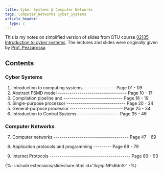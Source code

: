 ```yaml
---
title: Cyber Systems & Computer Networks
tags: Computer_Networks Cyber_Systems
article_header:
  type: c
---
```


This is my notes on simplified version of slides from DTU course [02135 Introduction to cyber systems](https://kurser.dtu.dk/course/02135). The lectures and slides were originally given by [Prof. Pezzarossa](https://www.dtu.dk/Person/cwis?id=74954&type=person&lg=showcommon&entity=profile).



## Contents

### Cyber Systems

1. Introduction to computing systems ---------------- Page 01 - 09
2. Abstract FSMD model ----------------------------------- Page 10 - 17
3. Compilation pipeline and ------------------------------ Page 18 - 19
4. Single-purpose processor ------------------------------ Page 20 - 24
5. General-purpose processor --------------------------- Page 25 - 34
6. Introduction to Control Systems --------------------- Page 35 - 46
   


### Computer Networks

7. Computer networks -------------------------------------- Page 47 - 69

8. Application protocols and programming --------- Page 69 - 79

9. Internet Protocols ----------------------------------------- Page 80 - 93

   

<div>{%- include extensions/slideshare.html id='3cjepiNPsBdnSr' -%}</div>

